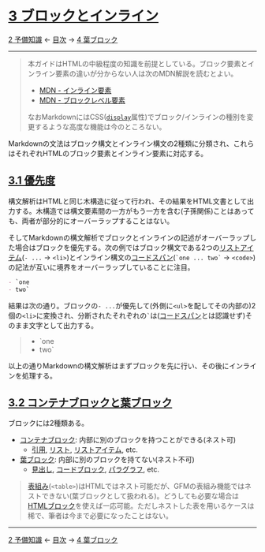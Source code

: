 # [3 ブロックとインライン](https://higuma.github.io/github-flabored-markdown/#blocks-and-inlines)

[2 予備知識](preliminaries.md)
← [目次](index.md) →
[4 葉ブロック](leaf-blocks.md)

------------------------------------------------------------------------

> 本ガイドはHTMLの中級程度の知識を前提としている。ブロック要素とインライン要素の違いが分からない人は次のMDN解説を読むとよい。
> 
> * [MDN - インライン要素](https://developer.mozilla.org/ja/docs/Web/HTML/Inline_elements)
> * [MDN - ブロックレベル要素](https://developer.mozilla.org/ja/docs/Web/HTML/Block-level-elements)
> 
> なおMarkdownにはCSS([`display`](https://developer.mozilla.org/ja/docs/Web/CSS/display)属性)でブロック/インラインの種別を変更するような高度な機能は今のところない。

Markdownの文法はブロック構文とインライン構文の2種類に分類され、これらはそれぞれHTMLのブロック要素とインライン要素に対応する。

## [3.1 優先度](https://higuma.github.io/github-flabored-markdown/#precedence)

構文解析はHTMLと同じ木構造に従って行われ、その結果をHTML文書として出力する。木構造では構文要素間の一方がもう一方を含む(子孫関係)ことはあっても、両者が部分的にオーバーラップすることはない。

そしてMarkdownの構文解析でブロックとインラインの記述がオーバーラップした場合はブロックを優先する。次の例ではブロック構文である2つの[リストアイテム](`- ...` → `<li>`)とインライン構文の[コードスパン](`` `one ... two` `` → `<code>`)の記法が互いに境界をオーバーラップしていることに注目。

```markdown
- `one
- two`
```

結果は次の通り。ブロックの`- ...`が優先して(外側に`<ul>`を配してその内部の)2個の`<li>`に変換され、分断されたそれぞれの`` ` ``は([コードスパン]とは認識せず)そのまま文字として出力する。

> - `one
> - two`

以上の通りMarkdownの構文解析はまずブロックを先に行い、その後にインラインを処理する。

## [3.2 コンテナブロックと葉ブロック](https://higuma.github.io/github-flabored-markdown/#container-blocks-and-leaf-blocks)

ブロックには2種類ある。

* [コンテナブロック](container-blocks.md): 内部に別のブロックを持つことができる(ネスト可)
    * [引用](block-quotes.md), [リスト](lists.md), [リストアイテム](list-items.md), etc.
* [葉ブロック](leaf-blocks.md): 内部に別のブロックを持てない(ネスト不可)
    * [見出し](atx-headings.md), [コードブロック](fenced-code-blocks.md), [パラグラフ](paragraphs.md), etc.

> [表組み](tables-extension)(`<table>`)はHTMLではネスト可能だが、GFMの表組み機能ではネストできない(葉ブロックとして扱われる)。どうしても必要な場合は[HTMLブロック](html-blocks.md)を使えば一応可能。ただしネストした表を用いるケースは稀で、筆者は今まで必要になったことはない。

------------------------------------------------------------------------

[2 予備知識](preliminaries.md)
← [目次](index.md) →
[4 葉ブロック](leaf-blocks.md)

[コードスパン]: code-spans.md
[リストアイテム]: list-items.md
